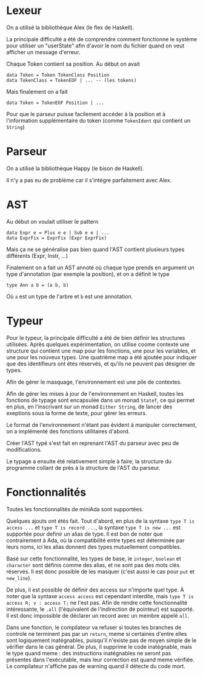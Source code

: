 Lexeur
=====

On a utilisé la bibliothèque Alex (le flex de Haskell).

La principale difficulté a été de comprendre comment fonctionne le système pour
utiliser un "userState" afin d'avoir le nom du fichier quand on veut afficher
un message d'erreur.

Chaque Token contient sa position. Au début on avait

    data Token = Token TokenClass Position
    data TokenClass = TokenEOF | ... -- (les tokens)

Mais finalement on a fait

    data Token = TokenEOF Position | ...

Pour que le parseur puisse facilement accéder à la position et à l'information
supplémentaire du token (comme `TokenIdent` qui contient un `String`)

Parseur
======

On a utilisé la bibliothèque Happy (le bison de Haskell).

Il n'y a pas eu de problème car il s'intègre parfaitement avec Alex.

AST
===

Au début on voulait utiliser le pattern

    data Expr e = Plus e e | Sub e e | ...
    data ExprFix = ExprFix (Expr ExprFix)

Mais ça ne se généralise pas bien quand l'AST contient plusieurs types
différents (Expr, Instr, ...)

Finalement on a fait un AST annoté où chaque type prends en argument un type
d'annotation (par exemple la position), et on a définit le type

    type Ann a b = (a b, b)

Où `a` est un type de l'arbre et `b` est une annotation.

Typeur
=====

Pour le typeur, la principale difficulté a été de bien définir les
structures utilisées. Après quelques expérimentation, on utilise
coome contexte une structure qui contient une map pour les fonctions,
une pour les variables, et une pour les nouveux types. Une quatrième
map a été ajoutée pour indiquer que des identifieurs ont étés réservés,
et qu'ils ne peuvent pas désigner de types.

Afin de gérer le masquage, l'environnement est une pile de contextes.

Afin de gérer les mises à jour de l'environnement en Haskell, toutes
les fonctions de typage sont encapsulée dans un monad `StateT`, ce
qui permet en plus, en l'inscrivant sur un monad `Either String`, de
lancer des exeptions sous la forme de texte, pour gérer les erreurs.

Le format de l'environnement n'étant pas évident à manipuler correctement,
on a implémenté des fonctions utilitaires d'abord.

Créer l'AST typé s'est fait en reprenant l'AST du parseur avec peu de 
modifications.

Le typage a ensuite été relativement simple à faire, la structure du
programme collant de près à la structure de l'AST du parseur.

Fonctionnalités
==============

Toutes les fonctionnalités de miniAda sont supportées.

Quelques ajouts ont étés fait. Tout d'abord, en plus de la syntaxe `type T is access ...`
et `type T is record ...`, la syntaxe `type T is new ...` est supportée pour definir un
alias de type. Il est bon de noter que contrairement à Ada, où la compatibilité entre types
est déterminée par leurs noms, ici les alias donnent des types mutuellement compatibles.

Basé sur cette fonctionnalité, les types de base, ie `integer`, `boolean` et `character`
sont définis comme des alias, et ne sont pas des mots clés réservés. Il est donc possible
de les masquer (c'est aussi le cas pour `put` et `new_line`).

De plus, il est possible de définir des access sur n'importe quel type. À noter que la
syntaxe `access access` est cependant interdite, mais `type T is access R; v : access T;`
ne l'est pas. Afin de rendre cette fonctionnalité intéressante, le `.all` (l'équivalent
de l'indirection de pointeur) est supporté. Il est donc impossible de déclarer un record
avec un membre appelé `all`.

Dans une fonction, le compilateur va refuser si toutes les branches de controle ne
terminent pas par un `return`, meme si certaines d'entre elles sont logiquement
inatégnables, puisqu'il n'existe pas de moyen simple de le vérifier dans le cas
général. De plus, il supprime le code inatégnable, mais le type quand meme : des
instructions inatégnables ne seront pas présentes dans l'exécutable, mais leur
correction est quand meme vérifiée. Le compilateur n'affiche pas de warning
quand il détecte du code mort.

